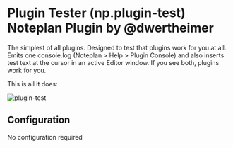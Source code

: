 # Plugin Tester (np.plugin-test) Noteplan Plugin by @dwertheimer

The simplest of all plugins. Designed to test that plugins work for you at all. Emits one console.log (Noteplan > Help > Plugin Console) and also inserts test text at the cursor in an active Editor window. If you see both, plugins work for you. 

This is all it does:

![plugin-test](https://user-images.githubusercontent.com/8949588/128921788-7981b9b2-c2a9-44bb-b91c-6273f72a4e55.gif)


## Configuration

No configuration required
